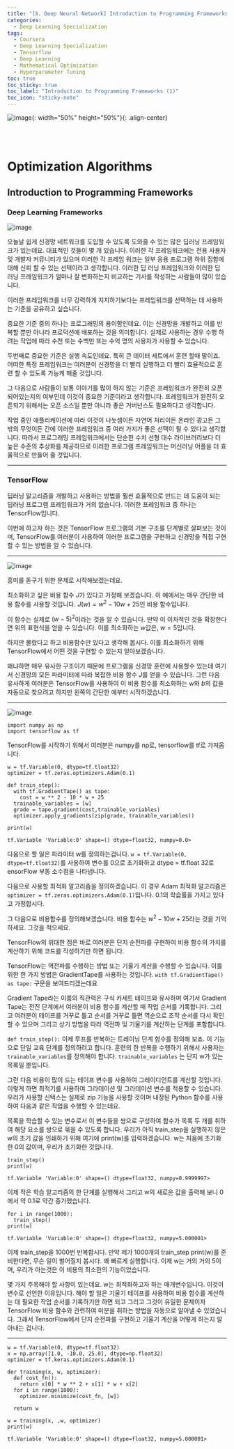 ```yaml
---
title: "[Ⅱ. Deep Neural Network] Introduction to Programming Frameworks (1)"
categories:
  - Deep Learning Specialization
tags:
  - Coursera
  - Deep Learning Specialization
  - Tensorflow
  - Deep Learning
  - Mathematical Optimization
  - Hyperparameter Tuning
toc: true
toc_sticky: true
toc_label: "Introduction to Programming Frameworks (1)"
toc_icon: "sticky-note"
---
```


![image](https://user-images.githubusercontent.com/55765292/177095282-038ee3ed-f543-4793-9eff-f2d5ac239f36.png){: width="50%" height="50%"}{: .align-center}

<br><br>

# Optimization Algorithms

## Introduction to Programming Frameworks

### Deep Learning Frameworks

![image](https://user-images.githubusercontent.com/55765292/179641788-c387ce91-ce3e-44d9-a1ce-6904c886fcba.png)

오늘날 쉽게 신경망 네트워크를 도입할 수 있도록 도와줄 수 있는 많은 딥러닝 프레임워크가 있는데요. 대표적인 것들이 몇 개 있습니다. 이러한 각 프레임워크에는 전용 사용자 및 개발자 커뮤니티가 있으며 이러한 각 프레임 워크는 일부 응용 프로그램 하위 집합에 대해 신뢰 할 수 있는 선택이라고 생각합니다. 이러한 딥 러닝 프레임워크와 이러한 딥 러닝 프레임워크가 얼마나 잘 변화하는지 비교하는 기사를 작성하는 사람들이 많이 있습니다.

이러한 프레임워크를 너무 강력하게 지지하기보다는 프레임워크를 선택하는 데 사용하는 기준을 공유하고 싶습니다.

중요한 기준 중의 하나는 프로그래밍의 용이함인데요. 이는 신경망을 개발하고 이를 반복할 뿐만 아니라 프로덕션에 배포하는 것을 의미합니다. 실제로 사용하는 경우 수행 하려는 작업에 따라 수천 또는 수백만 또는 수억 명의 사용자가 사용할 수 있습니다.

두번째로 중요한 기준은 실행 속도인데요. 특히 큰 데이터 세트에서 훈련 할때 말이죠. 어떠한 특정 프레임워크는 여러분이 신경망을 더 빨리 실행하고 더 빨리 효율적으로 훈련 할 수 있도록 가능케 해줄 것입니다.

그 다음으로 사람들이 보통 이야기를 많이 하지 않는 기준은 프레임워크가 완전히 오픈되어있는지의 여부인데 이것이 중요한 기준이라고 생각합니다. 프레임워크가 완전히 오픈되기 위해서는 오픈 소스일 뿐만 아니라 좋은 거버넌스도 필요하다고 생각합니다.

작업 중인 애플리케이션에 따라 이것이 나눗셈이든 자연어 처리이든 온라인 광고든 그 밖의 무엇이든 간에 이러한 프레임워크 중 여러 가지가 좋은 선택이 될 수 있다고 생각합니다. 따라서 프로그래밍 프레임워크에서는 단순한 수치 선형 대수 라이브러리보다 더 높은 수준의 추상화를 제공하므로 이러한 프로그램 프레임워크는 머신러닝 어플을 더 효율적으로 만들어 줄 것입니다.

---

### TensorFlow

딥러닝 알고리즘을 개발하고 사용하는 방법을 훨씬 효율적으로 만드는 데 도움이 되는 딥러닝 프로그램 프레임워크가 거의 없습니다. 이러한 프레임워크 중 하나는 TensorFlow입니다.

이번에 하고자 하는 것은 TensorFlow 프로그램의 기본 구조를 단계별로 살펴보는 것이며, TensorFlow를 여러분이 사용하여 이러한 프로그램을 구현하고 신경망을 직접 구현할 수 있는 방법을 알 수 있습니다.

---

![image](https://user-images.githubusercontent.com/55765292/179642331-d38c9942-013f-4726-84f4-ed7e33dfa4af.png)

흥미를 돋구기 위한 문제로 시작해보겠는데요.

최소화하고 싶은 비용 함수 $J$가 있다고 가정해 보겠습니다. 이 예에서는 매우 간단한 비용 함수를 사용할 것입니다. $J(w) = w^2 -  10w + 25$인 비용 함수입니다.

이 함수는 실제로 $(w - 5)^2$이라는 것을 알 수 있습니다. 만약 이 이차적인 것을 확장한다면 위의 표현식을 얻을 수 있습니다. 이를 최소화하는 $w$값은, $w = 5$입니다.

하지만 몰랐다고 하고 비용함수만 있다고 생각해 봅시다. 이를 최소화하기 위해 TensorFlow에서 어떤 것을 구현할 수 있는지 알아보겠습니다.

왜냐하면 매우 유사한 구조이기 때문에 프로그램을 신경망 훈련에 사용할수 있는데 여기서 신경망의 모든 파라미터에 따라 복잡한 비용 함수 $J$를 얻을 수 있습니다. 그런 다음 유사하게 여러분은 TensorFlow를 사용하여 이 비용 함수를 최소화하는 $w$와 $b$의 값을 자동으로 찾으려고 하지만 왼쪽의 간단한 예부터 시작하겠습니다.

---

![image](https://user-images.githubusercontent.com/55765292/179642364-698ced4e-3765-42f3-8a57-21948f753c7b.png)


```
import numpy as np
import tensorflow as tf
```

TensorFlow를 시작하기 위해서 여러분은 numpy를 np로, tensorflow를 tf로 가져옵니다.

```
w = tf.Variable(0, dtype=tf.tloat32)
optimizer = tf.zeras.optimizers.Adam(0.1)

def train_step():
  with tf.GradientTape() as tape:
    cost = w ** 2 - 10 * w + 25
  trainable_variables = [w]
  grade = tape.gradient(cost,trainable_variables)
  optimizer.apply_gradients(zip(grade, trainable_variables))

print(w)
```
`tf.Variable 'Variable:0' shape=() dtype=float32, numpy=0.0>`

다음으로 할 일은 파라미터 w를 정의하는겁니다. `w = tf.Variable(0, dtype=tf.tloat32)`를 사용하여 변수를 0으로 초기화하고 dtype = tf.float 32로 ensorFlow 부동 소수점을 나타냅니다.

다음으로 사용할 최적화 알고리즘을 정의하겠습니다. 이 경우 Adam 최적화 알고리즘은 `optimizer = tf.zeras.optimizers.Adam(0.1)`입니다. 0.1의 학습률을 가지고 있다고 가정합시다.

그 다음으로 비용함수를 정의해보겠습니다. 비용 함수는 $w^2 -  10w + 25$라는 것을 기억하세요. 그것을 적으세요.

TensorFlow의 위대한 점은 바로 여러분은 단지 순전파를 구현하여 비용 함수의 가치를 계산하기 위해 코드를 작성하기만 하면 됩니다.

TensorFlow는 역전파를 수행하는 방법 또는 기울기 계산을 수행할 수 있습니다. 이를 위한 한 가지 방법은 GradientTape를 사용하는 것입니다. `with tf.GradientTape() as tape:` 구문을 보여드리겠는데요

Gradient Tape라는 이름의 직관력은 구식 카세트 테이프와 유사하며 여기서 Gradient Tape는 전진 단계에서 여러분이 비용 함수를 계산할 때 작업 순서를 기록합니다. 그리고 여러분이 테이프를 거꾸로 틀고 순서를 거꾸로 틀면 역순으로 조작 순서를 다시 확인할 수 있으며 그리고 상기 방법을 따라 역전파 및 기울기를 계산하는 단계를 포함합니다.

`def train_step():` 이제 루프를 반복하는 트레이닝 단계 함수를 정의해 보죠. 이 기능으로 단일 교육 단계를 정의하려고 합니다. 훈련의 한 반복을 수행하기 위해서 사용자는 `trainable_variables`를 정의해야 합니다. `trainable_variables` 는 단지 w가 있는 목록일 뿐입니다.

그런 다음 비용이 많이 드는 테이프 변수를 사용하여 그레이디언트를 계산할 것입니다. 이렇게 하면 최적기를 사용하여 그라데이션 및 그라데이션 변수를 적용할 수 있습니다. 우리가 사용할 신택스는 실제로 zip 기능을 사용할 것이며 내장된 Python 함수를 사용하여 다음과 같은 작업을 수행할 수 있는데요.

목록을 학습할 수 있는 변수로서 이 변수들을 쌍으로 구성하여 함수가 목록 두 개를 취하여 해당 요소를 쌍으로 묶을 수 있도록 합니다. 우리가 아직 train_step을 실행하지 않은 w의 초기 값을 인쇄하기 위해 여기에 print(w)를 입력하겠습니다. w는 처음에 초기화한 0의 값이며, 우리가 초기화한 것입니다.

```
train_step()
print(w)
```
`tf.Variable 'Variable:0' shape=() dtype=float32, numpy=0.9999997>`

이제 작은 학습 알고리즘의 한 단계를 실행해서 그리고 w의 새로운 값을 출력해 보니 0에서 약 0.1로 약간 증가했습니다.

```
for i in range(1000):
  train_step()
print(w)
```
`tf.Variable 'Variable:0' shape=() dtype=float32, numpy=5.000001>`

이제 train_step을 1000번 반복합시다. 만약 제가 1000개의 train_step print(w)를 준비한다면, 무슨 일이 벌어질지 봅시다. 꽤 빠르게 실행합니다. 이제 w는 거의 거의 5이며, 우리가 아는것은 이 비용의 최소한의 기능이었습니다.

몇 가지 주목해야 할 사항이 있는데요. w는 최적화하고자 하는 매개변수입니다. 이것이 변수로 선언한 이유입니다. 해야 할 일은 기울기 테이프를 사용하여 비용 함수를 계산하는 데 필요한 작업 순서를 기록하기만 하면 되고 그리고 그것이 유일한 문제이자 TensorFlow 비용 함수와 관련하여 미분을 취하는 방법을 자동으로 알아낼 수 있었습니다. 그래서 TensorFlow에서 단지 순전파를 구현하고 기울기 계산을 어떻게 하는지 알아내는 겁니다.

---

```
w = tf.Variable(0, dtype=tf.float32)
x = np.array([1.0, -10.0, 25.0], dtype=np.float32)
optimizer = tf.keras.optimizers.Adam(0.1)

der training(x, w, optimizer):
  def cost_fn():
    return x[0] * w ** 2 + x[1] * w + x[2]
  for i in range(1000):
    optimizer.minimize(cost_fn, [w])
  
  return w

w = training(x, ,w, optimizer)
print(w)
```
`tf.Variable 'Variable:0' shape=() dtype=float32, numpy=5.000001>`
